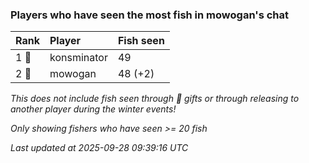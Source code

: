 ### Players who have seen the most fish in mowogan's chat

| Rank  | Player      | Fish seen |
|:------|:------------|:----------|
| 1 🥇  | konsminator | 49        |
| 2 🥈  | mowogan     | 48 (+2)   |

_This does not include fish seen through 🎁 gifts or through releasing to another player during the winter events!_

_Only showing fishers who have seen >= 20 fish_

_Last updated at 2025-09-28 09:39:16 UTC_